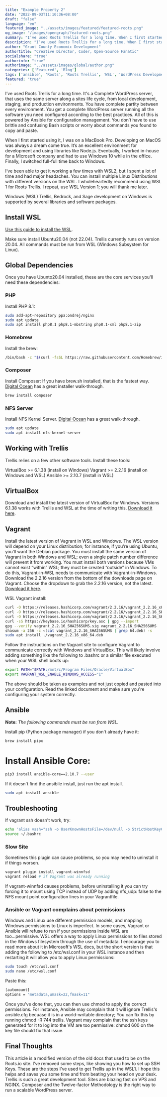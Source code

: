 ```yaml
---
title: "Example Property 2"
date: "2022-09-03T11:10:36+08:00"
draft: "false"
language: "en"
featured_image: "../assets/images/featured/featured-roots.png"
og_image: "/images/opengraph/featured-roots.png"
summary: "I’ve used Roots Trellis for a long time. When I first started using it I was designing and developing on a MacBook Pro. Developing on Apple products is a dream come true. It’s a fantastic environoment for development, and using libraries like Node.js."
description: "I’ve used Roots Trellis for a long time. When I first started using it I was designing and developing on a MacBook Pro. Developing on Apple products is a dream come true. It’s a fantastic environoment for development, and using libraries like Node.js."
author: "Grant County Economic Development"
authortitle: "Creative Director, Coder, Open-Source Fanatic"
socialshare: "true"
authorinfo: "true"
authorimage: "../assets/images/global/author.png"
categories: ['Featured', 'Blog']
tags: ['ansible', 'Roots', 'Roots Trellis', 'WSL', 'WordPress Development', 'WordPress']
featured: "true"
---
```


I’ve used Roots Trellis for a long time. It's a Complete WordPress server, that uses the same server along a sites life cycle, from local development, staging, and production environments. You have complete partity between every environment. You get a complete WordPress server running all the software you need configured according to the best practices. All of this is powered by Ansible for configuration management. You don’t have to use brittle and confusing Bash scripts or worry about commands you found to copy and paste.

When I first started using it, I was on a MacBook Pro. Developing on MacOS was always a dream come true. It’s an excellent environment for development and using libraries like Node.js. Eventually, I worked in-house for a Microsoft company and had to use Windows 10 while in the office. Finally, I switched full-full time back to Windows.

I’ve been able to get it working a few times with WSL2, but I spent a lot of time and had major headaches. You can install multiple Linux Distributions with different versions on the WSL. I wholeheartedly recommend using WSL 1 for Roots Trellis. I repeat, use WSL Version 1; you will thank me later.

Windows (WSL) Trellis, Bedrock, and Sage development on Windows is supported by several libraries and software packages.

## Install WSL
<a href="https://learn.microsoft.com/en-us/windows/wsl/install"  rel="noreferrer">Use this guide to install the WSL</a>.

Make sure install Ubuntu20.04 (not 22.04). Trellis currently runs on version 20.04. All commands must be run from WSL (Windows Subsystem for Linux). 

## Global Dependencies
Once you have Ubunto20.04 installed, these are the core services you'll need these dependencies:

### PHP
Install PHP 8.1:

```bash
sudo add-apt-repository ppa:ondrej/nginx
sudo apt update
sudo apt install php8.1 php8.1-mbstring php8.1-xml php8.1-zip
```

### Homebrew
Install the brew:

```bash
/bin/bash -c "$(curl -fsSL https://raw.githubusercontent.com/Homebrew/install/HEAD/install.sh)"
```

### Composer
Install Composer: If you have brew.sh installed, that is the fastest way. <a href="https://www.digitalocean.com/community/tutorials/how-to-install-and-use-composer-on-ubuntu-20-04"  rel="noreferrer">Digital Ocean</a> has a great installer walk-through.

```bash
brew install composer
```

### NFS Server
Install NFS Kernel Server. <a href="https://www.digitalocean.com/community/tutorials/how-to-set-up-an-nfs-mount-on-ubuntu-20-04"  rel="noreferrer">Digital Ocean</a> has a great walk-through.
```bash
sudo apt update
sudo apt install nfs-kernel-server
```

## Working with Trellis
Trellis relies on a few other software tools. Install these tools:

VirtualBox >= 6.1.38 (install on Windows)
Vagrant >= 2.2.16 (install on Windows and WSL)
Ansible >= 2.10.7 (install in WSL)

## VirtualBox
Download and install the latest version of VirtualBox for Windows. Versions 6.1.38 works with Trellis and WSL at the time of writing this. <a href="https://www.virtualbox.org/wiki/Downloads"  rel="noreferrer">Download it here</a>.

## Vagrant
Install the latest version of Vagrant in WSL and Windows. The WSL version will depend on your Linux distribution; for instance, if you’re using Ubuntu, you’ll want the Debian package. You must install the same version of Vagrant in both Windows and WSL; even a single patch number difference will prevent it from working. You must install both versions because VMs cannot exist “within” WSL; they must be created “outside” in Windows. To do this, Vagrant-in-WSL needs to communicate with Vagrant-in-Windows. Download the 2.2.16 version from the bottom of the downloads page on Vagrant. Choose the dropdown to grab the 2.2.16 version, not the latest. <a href="https://www.vagrantup.com/downloads"  rel="noreferrer">Download it here</a>.

WSL Vagrant install:

```bash
curl -O https://releases.hashicorp.com/vagrant/2.2.16/vagrant_2.2.16_x86_64.deb
curl -O https://releases.hashicorp.com/vagrant/2.2.16/vagrant_2.2.16_SHA256SUMS
curl -O https://releases.hashicorp.com/vagrant/2.2.16/vagrant_2.2.16_SHA256SUMS.sig
curl -sS https://keybase.io/hashicorp/key.asc | gpg --import
gpg --verify vagrant_2.2.16_SHA256SUMS.sig vagrant_2.2.16_SHA256SUMS
shasum -a 256 -c <(cat vagrant_2.2.16_SHA256SUMS | grep 64.deb) -s
sudo apt install ./vagrant_2.2.16_x86_64.deb
```

Follow the instructions on the Vagrant site to configure Vagrant to communicate correctly with Windows and VirtualBox. This will likely involve adding something like the following to .bashrc or a similar file executed when your WSL shell boots up:

```bash
export PATH="$PATH:/mnt/c/Program Files/Oracle/VirtualBox"
export VAGRANT_WSL_ENABLE_WINDOWS_ACCESS="1"
```
The above should be taken as examples and not just copied and pasted into your configuration. Read the linked document and make sure you're configuring your system correctly.

## Ansible
**Note:** *The following commands must be run from WSL.*

Install pip (Python package manager) if you don't already have it:
```bash
brew install pipx
```
# Install Ansible Core:
```bash
pip3 install ansible-core==2.10.7 --user
```
If it doesn't find the ansibile install, just run the apt install.
```bash
sudo apt install ansible
```

## Troubleshooting

If vagrant ssh doesn't work, try:
```bash
echo 'alias vssh="ssh -o UserKnownHostsFile=/dev/null -o StrictHostKeyChecking=no vagrant@127.0.0.1 -i ./.vagrant/machines/default/virtualbox/private_key -p"' >> ~/.bashrc
source ~/.bashrc
```

### Slow Site
Sometimes this plugin can cause problems, so you may need to uninstall it if things worsen.

```bash
vagrant plugin install vagrant-winnfsd
vagrant reload # if Vagrant was already running
```
If vagrant-winnfsd causes problems, before uninstalling it you can try forcing it to mount using TCP instead of UDP by adding nfs_udp: false to the NFS mount point configuration lines in your Vagrantfile.

### Ansible or Vagrant complains about permissions
Windows and Linux use different permission models, and mapping Windows permissions to Linux is imperfect. In some cases, Vagrant or Ansible will refuse to run if your permissions inside WSL are too...permissive. WSL offers a way to apply Linux permissions to files stored in the Windows filesystem through the use of metadata. I encourage you to read more about it in Microsoft's WSL docs, but the short version is that adding the following to /etc/wsl.conf in your WSL instance and then restarting it will allow you to apply Linux permissions:

```bash
sudo touch /etc/wsl.conf
sudo nano /etc/wsl.conf
```

Paste this:

```bash
[automount]
options = "metadata,umask=22,fmask=11"
```

Once you've done that, you can then use chmod to apply the correct permissions. For instance, Ansible may complain that it will ignore Trellis's ansible.cfg becuase it is in a world-writable directory; You can fix this by running chmod -R 744 trellis. Vagrant may complain that the ssh keys generated for it to log into the VM are too permissive: chmod 600 on the key file should fix that issue.

## Final Thoughts

This article is a modified version of the old docs that used to be on the Roots.io site. I’ve removed some steps, like showing you how to set up SSH Keys. These are the steps I’ve used to get Trellis up in the WSL1. I hope this helps and saves you some time and from beating your head on your desk. Trellis is such a great development tool. Sites are blazing fast on VPS and NGINX. Composer and the Twelve-factor Methodology is the right way to run a scalable WordPress server.